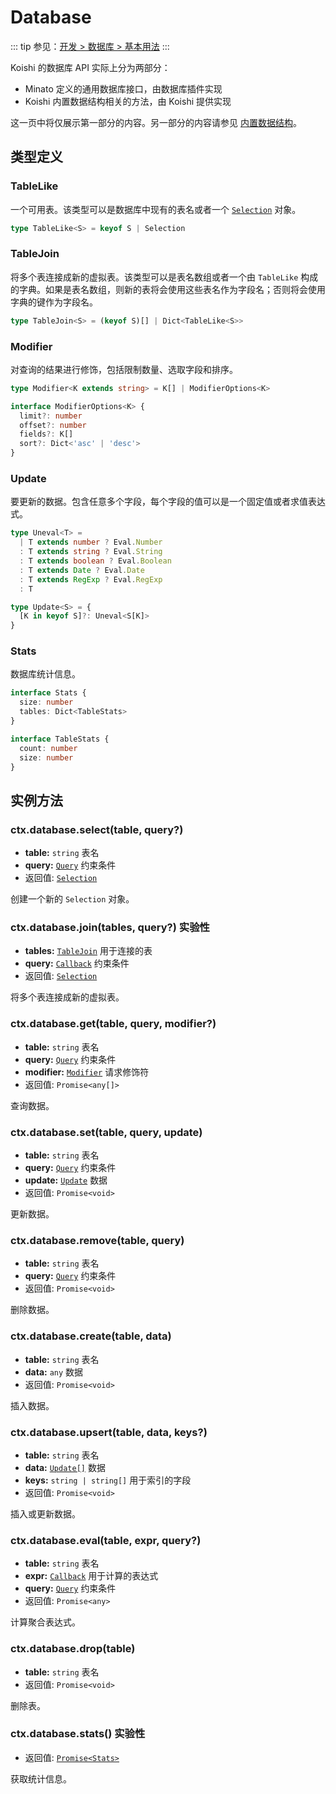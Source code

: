# Database

::: tip
参见：[开发 > 数据库 > 基本用法](../../guide/database/)
:::

Koishi 的数据库 API 实际上分为两部分：

- Minato 定义的通用数据库接口，由数据库插件实现
- Koishi 内置数据结构相关的方法，由 Koishi 提供实现

这一页中将仅展示第一部分的内容。另一部分的内容请参见 [内置数据结构](./built-in.md)。

## 类型定义

### TableLike

一个可用表。该类型可以是数据库中现有的表名或者一个 [`Selection`](./selection.md) 对象。

```ts
type TableLike<S> = keyof S | Selection
```

### TableJoin

将多个表连接成新的虚拟表。该类型可以是表名数组或者一个由 `TableLike` 构成的字典。如果是表名数组，则新的表将会使用这些表名作为字段名；否则将会使用字典的键作为字段名。

```ts
type TableJoin<S> = (keyof S)[] | Dict<TableLike<S>>
```

### Modifier

对查询的结果进行修饰，包括限制数量、选取字段和排序。

```ts
type Modifier<K extends string> = K[] | ModifierOptions<K>

interface ModifierOptions<K> {
  limit?: number
  offset?: number
  fields?: K[]
  sort?: Dict<'asc' | 'desc'>
}
```

### Update

要更新的数据。包含任意多个字段，每个字段的值可以是一个固定值或者求值表达式。

```ts
type Uneval<T> =
  | T extends number ? Eval.Number
  : T extends string ? Eval.String
  : T extends boolean ? Eval.Boolean
  : T extends Date ? Eval.Date
  : T extends RegExp ? Eval.RegExp
  : T

type Update<S> = {
  [K in keyof S]?: Uneval<S[K]>
}
```

### Stats

数据库统计信息。

```ts
interface Stats {
  size: number
  tables: Dict<TableStats>
}

interface TableStats {
  count: number
  size: number
}
```

## 实例方法

### ctx.database.select(table, query?)

- **table:** `string` 表名
- **query:** [`Query`](./query.md) 约束条件
- 返回值: [`Selection`](./selection.md)

创建一个新的 `Selection` 对象。

### ctx.database.join(tables, query?) <badge type="warning">实验性</badge>

- **tables:** [`TableJoin`](#tablejoin) 用于连接的表
- **query:** [`Callback`](./selection.md#callback) 约束条件
- 返回值: [`Selection`](./selection.md)

将多个表连接成新的虚拟表。

### ctx.database.get(table, query, modifier?)

- **table:** `string` 表名
- **query:** [`Query`](./query.md) 约束条件
- **modifier:** [`Modifier`](#modifier) 请求修饰符
- 返回值: `Promise<any[]>`

查询数据。

### ctx.database.set(table, query, update)

- **table:** `string` 表名
- **query:** [`Query`](./query.md) 约束条件
- **update:** [`Update`](#update) 数据
- 返回值: `Promise<void>`

更新数据。

### ctx.database.remove(table, query)

- **table:** `string` 表名
- **query:** [`Query`](./query.md) 约束条件
- 返回值: `Promise<void>`

删除数据。

### ctx.database.create(table, data)

- **table:** `string` 表名
- **data:** `any` 数据
- 返回值: `Promise<void>`

插入数据。

### ctx.database.upsert(table, data, keys?)

- **table:** `string` 表名
- **data:** [`Update[]`](#update) 数据
- **keys:** `string | string[]` 用于索引的字段
- 返回值: `Promise<void>`

插入或更新数据。

### ctx.database.eval(table, expr, query?)

- **table:** `string` 表名
- **expr:** [`Callback`](./selection.md#callback) 用于计算的表达式
- **query:** [`Query`](./query.md) 约束条件
- 返回值: `Promise<any>`

计算聚合表达式。

### ctx.database.drop(table)

- **table:** `string` 表名
- 返回值: `Promise<void>`

删除表。

### ctx.database.stats() <badge type="warning">实验性</badge>

- 返回值: [`Promise<Stats>`](#stats)

获取统计信息。
